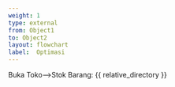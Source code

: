 ```yaml
---
weight: 1
type: external
from: Object1
to: Object2
layout: flowchart
label:  Optimasi
---
```

Buka Toko-->Stok Barang: {{ relative_directory }}
